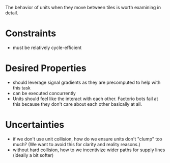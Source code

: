 The behavior of units when they move between tiles is worth examining in detail.

# Constraints
- must be relatively cycle-efficient
  
# Desired Properties
- should leverage signal gradients as they are precomputed to help with this task
- can be executed concurrently
- Units should feel like the interact with each other. Factorio bots fail at this because they don't care about each other basically at all.

# Uncertainties
- if we don't use unit collision, how do we ensure units don't "clump" too much? (We want to avoid this for clarity and reality reasons.)
- without hard collision, how to we incentivize wider paths for supply lines (ideally a bit softer)
